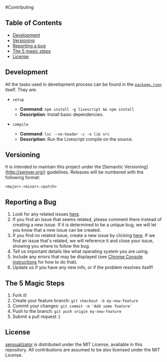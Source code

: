 #Contributing

## Table of Contents

- [Development](#development)
- [Versioning](#versioning)
- [Reporting a bug](#reporting-a-bug)
- [The 5 magic steps](#the-5-magic-steps)
- [License](#license)

## Development

All the tasks used in development process can be found in the [`package.json`](package.json) itself. They are:

- `setup`
    - **Command**: `npm install -g livescript && npm install`
    - **Description**: Install basic dependencies.

- `compile`
    - **Command**: `lsc --no-header -c -o lib src`
    - **Description**: Run the Livescript compile on the source.

## Versioning

It is intended to maintain this project under the [Semantic Versioning] (http://semver.org/) guidelines. Releases will
be numbered with the following format:

`<major>.<minor>.<patch>`

## Reporting a Bug

1. Look for any related issues [here](https://github.com/cicerohen/sensualizator/issues).
2. If you find an issue that seems related, please comment there instead of creating a new issue. If it is determined to be a unique bug, we will let you know that a new issue can be created.
3. If you find no related issue, create a new issue by clicking [here](https://github.com/cicerohen/sensualizator/issues/new).
If we find an issue that's related, we will reference it and close your issue, showing you where to follow the bug.
4. Tell us important details like what operating system you are using.
5. Include any errors that may be displayed (see [Chrome Console instructions](https://developer.chrome.com/devtools/docs/console#opening_the_console) for how to do that).
6. Update us if you have any new info, or if the problem resolves itself!

## The 5 Magic Steps

1. Fork it!
2. Create your feature branch: `git checkout -b my-new-feature`
3. Commit your changes: `git commit -m 'Add some feature'`
4. Push to the branch: `git push origin my-new-feature`
5. Submit a pull request :)

## License

[sensualizator](https://github.com/cicerohen/sensualizator) is distributed under the
MIT License, available in this repository. All contributions are assumed to be also licensed under
the MIT License.
